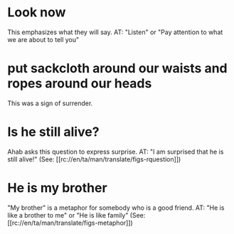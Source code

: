 # Look now

This emphasizes what they will say. AT: "Listen" or "Pay attention to what we are about to tell you"

# put sackcloth around our waists and ropes around our heads

This was a sign of surrender.

# Is he still alive?

Ahab asks this question to express surprise. AT: "I am surprised that he is still alive!" (See: [[rc://en/ta/man/translate/figs-rquestion]])

# He is my brother

"My brother" is a metaphor for somebody who is a good friend. AT: "He is like a brother to me" or "He is like family" (See: [[rc://en/ta/man/translate/figs-metaphor]])
